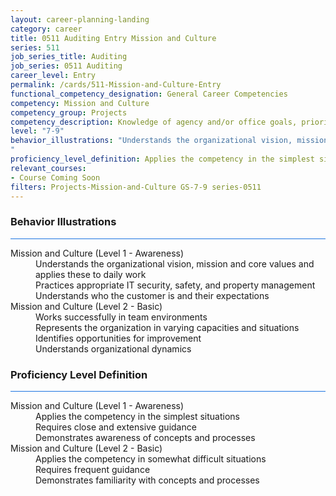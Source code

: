 ```yaml
---
layout: career-planning-landing
category: career
title: 0511 Auditing Entry Mission and Culture
series: 511
job_series_title: Auditing
job_series: 0511 Auditing
career_level: Entry
permalink: /cards/511-Mission-and-Culture-Entry
functional_competency_designation: General Career Competencies
competency: Mission and Culture
competency_group: Projects
competency_description: Knowledge of agency and/or office goals, priorities, purpose, and its underlying values; ability to contribute to agency and/or office success, improvements, and workforce development.
level: "7-9"
behavior_illustrations: "Understands the organizational vision, mission and core values and applies these to daily work ? Practices appropriate IT security, safety, and property management ? Understands who the customer is and their expectations ? Works successfully in team environments ? Represents the organization in varying capacities and situations ? Identifies opportunities for improvement ? Understands organizational dynamics
"
proficiency_level_definition: Applies the competency in the simplest situations ? Requires close and extensive guidance ? Demonstrates awareness of concepts and processes ? Applies the competency in somewhat difficult situations ? Requires frequent guidance ? Demonstrates familiarity with concepts and processes
relevant_courses: 
- Course Coming Soon
filters: Projects-Mission-and-Culture GS-7-9 series-0511
---
```


<div class="desktop:grid-col-6 margin-y-3">
  <div class="border-top-2 bg-white padding-3 shadow-5 height-full members-hover border-1px button-border border-top-blue radius-lg card-text-color">
    <h3>Behavior Illustrations</h3>
    <hr style="background-color: #1b74e0 !important;"/>
    <dl class="text-base card-content-color"><dt>Mission and Culture (Level 1 - Awareness)</dt><dd>Understands the organizational vision, mission and core values and applies these to daily work </dd><dd> Practices appropriate IT security, safety, and property management </dd><dd> Understands who the customer is and their expectations</dd><dt>Mission and Culture (Level 2 - Basic)</dt><dd>Works successfully in team environments </dd><dd> Represents the organization in varying capacities and situations </dd><dd> Identifies opportunities for improvement </dd><dd> Understands organizational dynamics
</dd></dl>
  </div>
</div>
<div class="desktop:grid-col-6 margin-y-3">
  <div class="border-top-2 bg-white padding-3 shadow-5 height-full members-hover border-1px button-border border-top-blue radius-lg card-text-color">
    <h3>Proficiency Level Definition</h3>
     <hr style="background-color: #1b74e0 !important;"/>
    <dl class="text-base card-content-color"><dt>Mission and Culture (Level 1 - Awareness)</dt><dd>Applies the competency in the simplest situations </dd><dd> Requires close and extensive guidance </dd><dd> Demonstrates awareness of concepts and processes</dd><dt>Mission and Culture (Level 2 - Basic)</dt><dd>Applies the competency in somewhat difficult situations </dd><dd> Requires frequent guidance </dd><dd> Demonstrates familiarity with concepts and processes</dd></dl>
  </div>
</div>